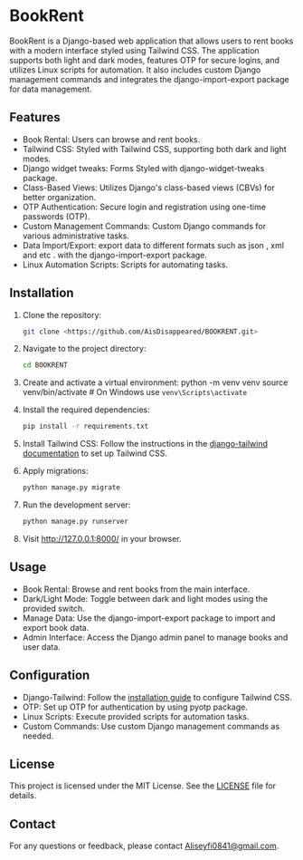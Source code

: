 # BookRent

BookRent is a Django-based web application that allows users to rent books with a modern interface styled using Tailwind CSS. The application supports both light and dark modes, features OTP for secure logins, and utilizes Linux scripts for automation. It also includes custom Django management commands and integrates the django-import-export package for data management.

## Features

- Book Rental: Users can browse and rent books.
- Tailwind CSS: Styled with Tailwind CSS, supporting both dark and light modes.
- Django widget tweaks: Forms Styled with django-widget-tweaks package.
- Class-Based Views: Utilizes Django's class-based views (CBVs) for better organization.
- OTP Authentication: Secure login and registration using one-time passwords (OTP).
- Custom Management Commands: Custom Django commands for various administrative tasks.
- Data Import/Export: export data to different formats such as json , xml and etc . with the django-import-export package.
- Linux Automation Scripts: Scripts for automating tasks.

## Installation

1. Clone the repository:

     ~~~bash
     git clone <https://github.com/AisDisappeared/BOOKRENT.git>
     ~~~

2. Navigate to the project directory:

     ~~~bash
     cd BOOKRENT
     ~~~

3. Create and activate a virtual environment:
     python -m venv venv
   source venv/bin/activate  # On Windows use `venv\Scripts\activate`

4. Install the required dependencies:

     ~~~bash
     pip install -r requirements.txt
     ~~~

5. Install Tailwind CSS:
   Follow the instructions in the [django-tailwind documentation](https://django-tailwind.readthedocs.io/en/latest/installation.html) to set up Tailwind CSS.

6. Apply migrations:

     ~~~bash
     python manage.py migrate
     ~~~

7. Run the development server:

     ~~~bash
     python manage.py runserver
     ~~~

8. Visit <http://127.0.0.1:8000/> in your browser.

## Usage

- Book Rental: Browse and rent books from the main interface.
- Dark/Light Mode: Toggle between dark and light modes using the provided switch.
- Manage Data: Use the django-import-export package to import and export book data.
- Admin Interface: Access the Django admin panel to manage books and user data.

## Configuration

- Django-Tailwind: Follow the [installation guide](https://django-tailwind.readthedocs.io/en/latest/installation.html) to configure Tailwind CSS.
- OTP: Set up OTP for authentication by using pyotp package.
- Linux Scripts: Execute provided scripts for automation tasks.
- Custom Commands: Use custom Django management commands as needed.

## License

This project is licensed under the MIT License. See the [LICENSE](LICENSE) file for details.

## Contact

For any questions or feedback, please contact [Aliseyfi0841@gmail.com](mailto:Aliseyfi0841@gmail.com).

